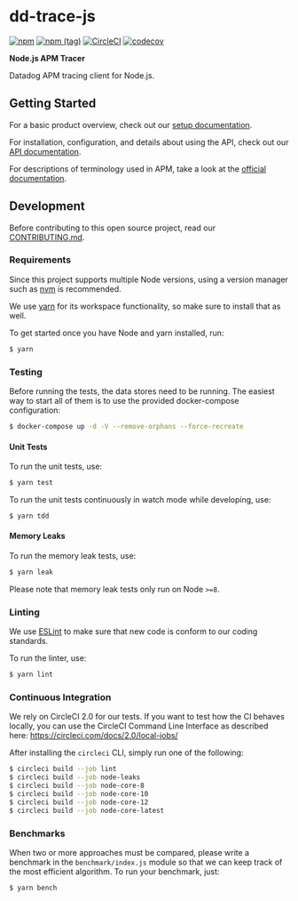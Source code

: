 # dd-trace-js

[![npm](https://img.shields.io/npm/v/dd-trace.svg?colorB=blue)](https://www.npmjs.com/package/dd-trace)
[![npm (tag)](https://img.shields.io/npm/v/dd-trace/dev.svg)](https://www.npmjs.com/package/dd-trace/v/dev)
[![CircleCI](https://circleci.com/gh/DataDog/dd-trace-js.svg?style=shield)](https://circleci.com/gh/DataDog/dd-trace-js)
[![codecov](https://codecov.io/gh/DataDog/dd-trace-js/branch/master/graph/badge.svg)](https://codecov.io/gh/DataDog/dd-trace-js)

**Node.js APM Tracer**

Datadog APM tracing client for Node.js.

## Getting Started

For a basic product overview, check out our [setup documentation](https://docs.datadoghq.com/tracing/languages/nodejs/).

For installation, configuration, and details about using the API, check out our [API documentation](https://datadog.github.io/dd-trace-js).

For descriptions of terminology used in APM, take a look at the [official documentation](https://docs.datadoghq.com/tracing/visualization/).

## Development

Before contributing to this open source project, read our [CONTRIBUTING.md](https://github.com/DataDog/dd-trace-js/blob/master/CONTRIBUTING.md).

### Requirements

Since this project supports multiple Node versions, using a version
manager such as [nvm](https://github.com/creationix/nvm) is recommended.

We use [yarn](https://yarnpkg.com/) for its workspace functionality, so make sure to install that as well.

To get started once you have Node and yarn installed, run:

```sh
$ yarn
```

### Testing

Before running the tests, the data stores need to be running.
The easiest way to start all of them is to use the provided
docker-compose configuration:

```sh
$ docker-compose up -d -V --remove-orphans --force-recreate
```

#### Unit Tests

To run the unit tests, use:

```sh
$ yarn test
```

To run the unit tests continuously in watch mode while developing, use:

```sh
$ yarn tdd
```

#### Memory Leaks

To run the memory leak tests, use:

```sh
$ yarn leak
```

Please note that memory leak tests only run on Node `>=8`.

### Linting

We use [ESLint](https://eslint.org) to make sure that new code is
conform to our coding standards.

To run the linter, use:

```sh
$ yarn lint
```

### Continuous Integration

We rely on CircleCI 2.0 for our tests. If you want to test how the CI behaves
locally, you can use the CircleCI Command Line Interface as described here:
https://circleci.com/docs/2.0/local-jobs/

After installing the `circleci` CLI, simply run one of the following:

```sh
$ circleci build --job lint
$ circleci build --job node-leaks
$ circleci build --job node-core-8
$ circleci build --job node-core-10
$ circleci build --job node-core-12
$ circleci build --job node-core-latest
```

### Benchmarks

When two or more approaches must be compared, please write a benchmark
in the `benchmark/index.js` module so that we can keep track of the
most efficient algorithm. To run your benchmark, just:

```sh
$ yarn bench
```
